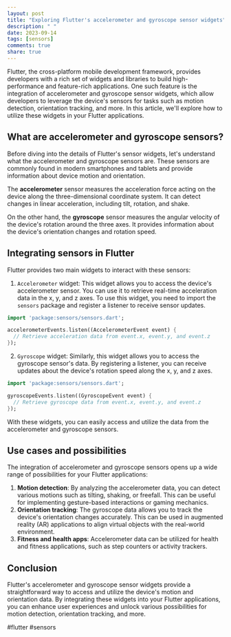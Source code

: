 ```yaml
---
layout: post
title: "Exploring Flutter's accelerometer and gyroscope sensor widgets"
description: " "
date: 2023-09-14
tags: [sensors]
comments: true
share: true
---
```


Flutter, the cross-platform mobile development framework, provides developers with a rich set of widgets and libraries to build high-performance and feature-rich applications. One such feature is the integration of accelerometer and gyroscope sensor widgets, which allow developers to leverage the device's sensors for tasks such as motion detection, orientation tracking, and more. In this article, we'll explore how to utilize these widgets in your Flutter applications.

## What are accelerometer and gyroscope sensors?

Before diving into the details of Flutter's sensor widgets, let's understand what the accelerometer and gyroscope sensors are. These sensors are commonly found in modern smartphones and tablets and provide information about device motion and orientation.

The **accelerometer** sensor measures the acceleration force acting on the device along the three-dimensional coordinate system. It can detect changes in linear acceleration, including tilt, rotation, and shake.

On the other hand, the **gyroscope** sensor measures the angular velocity of the device's rotation around the three axes. It provides information about the device's orientation changes and rotation speed.

## Integrating sensors in Flutter

Flutter provides two main widgets to interact with these sensors:

1. `Accelerometer` widget: This widget allows you to access the device's accelerometer sensor. You can use it to retrieve real-time acceleration data in the x, y, and z axes. To use this widget, you need to import the `sensors` package and register a listener to receive sensor updates.

```dart
import 'package:sensors/sensors.dart';

accelerometerEvents.listen((AccelerometerEvent event) {
  // Retrieve acceleration data from event.x, event.y, and event.z
});
```

2. `Gyroscope` widget: Similarly, this widget allows you to access the gyroscope sensor's data. By registering a listener, you can receive updates about the device's rotation speed along the x, y, and z axes.

```dart
import 'package:sensors/sensors.dart';

gyroscopeEvents.listen((GyroscopeEvent event) {
  // Retrieve gyroscope data from event.x, event.y, and event.z
});
```

With these widgets, you can easily access and utilize the data from the accelerometer and gyroscope sensors.

## Use cases and possibilities

The integration of accelerometer and gyroscope sensors opens up a wide range of possibilities for your Flutter applications:

1. **Motion detection**: By analyzing the accelerometer data, you can detect various motions such as tilting, shaking, or freefall. This can be useful for implementing gesture-based interactions or gaming mechanics.
2. **Orientation tracking**: The gyroscope data allows you to track the device's orientation changes accurately. This can be used in augmented reality (AR) applications to align virtual objects with the real-world environment.
3. **Fitness and health apps**: Accelerometer data can be utilized for health and fitness applications, such as step counters or activity trackers.

## Conclusion

Flutter's accelerometer and gyroscope sensor widgets provide a straightforward way to access and utilize the device's motion and orientation data. By integrating these widgets into your Flutter applications, you can enhance user experiences and unlock various possibilities for motion detection, orientation tracking, and more.

#flutter #sensors
